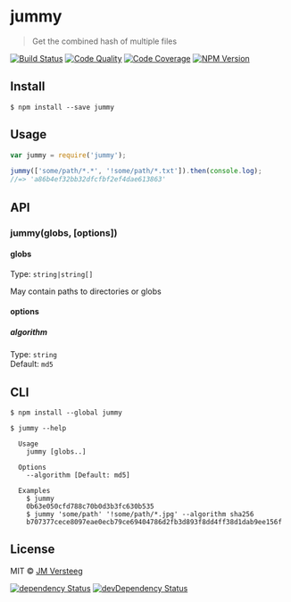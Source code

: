 # jummy

> Get the combined hash of multiple files

[![Build Status][travis-image]][travis-url]
[![Code Quality][codeclimate-image]][codeclimate-url]
[![Code Coverage][coveralls-image]][coveralls-url]
[![NPM Version][npm-image]][npm-url]

## Install

```
$ npm install --save jummy
```


## Usage

```js
var jummy = require('jummy');

jummy(['some/path/*.*', '!some/path/*.txt']).then(console.log);
//=> 'a86b4ef32bb32dfcfbf2ef4dae613863'
```


## API

### jummy(globs, [options])

#### globs

Type: `string|string[]`

May contain paths to directories or globs

#### options

##### algorithm

Type: `string`  
Default: `md5`

## CLI

```
$ npm install --global jummy
```

```
$ jummy --help

  Usage
    jummy [globs..]

  Options
    --algorithm [Default: md5]

  Examples
    $ jummy
    0b63e050cfd788c70b0d3b3fc630b535
    $ jummy 'some/path' '!some/path/*.jpg' --algorithm sha256
    b707377cece8097eae0ecb79ce69404786d2fb3d893f8dd4ff38d1dab9ee156f
```


## License

MIT © [JM Versteeg](https://github.com/jmversteeg)

[![dependency Status][david-image]][david-url]
[![devDependency Status][david-dev-image]][david-dev-url]

[travis-image]: https://img.shields.io/travis/jmversteeg/jummy.svg?style=flat-square
[travis-url]: https://travis-ci.org/jmversteeg/jummy

[codeclimate-image]: https://img.shields.io/codeclimate/github/jmversteeg/jummy.svg?style=flat-square
[codeclimate-url]: https://codeclimate.com/github/jmversteeg/jummy

[david-image]: https://img.shields.io/david/jmversteeg/jummy.svg?style=flat-square
[david-url]: https://david-dm.org/jmversteeg/jummy

[david-dev-image]: https://img.shields.io/david/dev/jmversteeg/jummy.svg?style=flat-square
[david-dev-url]: https://david-dm.org/jmversteeg/jummy#info=devDependencies

[coveralls-image]: https://img.shields.io/coveralls/jmversteeg/jummy.svg?style=flat-square
[coveralls-url]: https://coveralls.io/r/jmversteeg/jummy

[npm-image]: https://img.shields.io/npm/v/jummy.svg?style=flat-square
[npm-url]: https://www.npmjs.com/package/jummy

